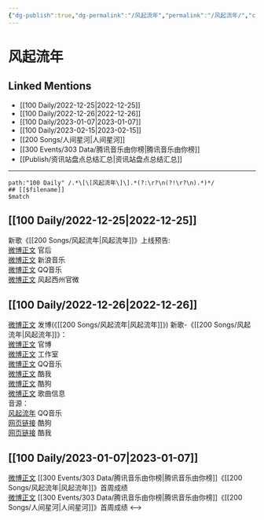 ```yaml
---
{"dg-publish":true,"dg-permalink":"/风起流年","permalink":"/风起流年/","created":"2022-12-29T18:24:41.000+08:00","updated":"2023-04-10T16:00:23.303+08:00"}
---
```


# 风起流年

## Linked Mentions
- [[100 Daily/2022-12-25\|2022-12-25]]
- [[100 Daily/2022-12-26\|2022-12-26]]
- [[100 Daily/2023-01-07\|2023-01-07]]
- [[100 Daily/2023-02-15\|2023-02-15]]
- [[200 Songs/人间星河\|人间星河]]
- [[300 Events/303 Data/腾讯音乐由你榜\|腾讯音乐由你榜]]
- [[Publish/资讯站盘点总结汇总\|资讯站盘点总结汇总]]


---

```expander
path:"100 Daily" /.*\[\[风起流年\]\].*(?:\r?\n(?!\r?\n).*)*/
## [[$filename]]
$match
```
## [[100 Daily/2022-12-25\|2022-12-25]]
新歌《[[200 Songs/风起流年\|风起流年]]》上线预告:  
[微博正文](https://m.weibo.cn/5248300719/4850635915401756) 官后  
[微博正文](https://m.weibo.cn/1266269835/4850624263096257) 新浪音乐  
[微博正文](https://m.weibo.cn/2169129705/4850631791351828) QQ音乐  
[微博正文](https://m.weibo.cn/7310781135/4850626758972891) 风起西州官微
## [[100 Daily/2022-12-26\|2022-12-26]]
[微博正文](https://m.weibo.cn/1736988591/4850867809554582) 发博(《[[200 Songs/风起流年\|风起流年]]》)
新歌-《[[200 Songs/风起流年\|风起流年]]》：  
[微博正文](https://m.weibo.cn/7310781135/4850868341442684) 官博  
[微博正文](https://m.weibo.cn/7478855230/4850874164447659) 工作室  
[微博正文](https://m.weibo.cn/2169129705/4850865842957350) QQ音乐  
[微博正文](https://m.weibo.cn/1738434147/4850865841635915) 酷我  
[微博正文](https://m.weibo.cn/1665103091/4850866195013095) 酷狗  
[微博正文](https://m.weibo.cn/6466290670/4850869784806037) 歌曲信息  
音源：  
[风起流年](https://weibo.cn/sinaurl?u=https%3A%2F%2Fi.y.qq.com%2Fv8%2Fplaysong.html%3Fsongid%3D389426904%26source%3Dyqq%26ADTAG%3Dhz_wb_sf%26channelId%3D10081987) QQ音乐  
[网页链接](https://weibo.cn/sinaurl?u=https%3A%2F%2Ft1.kugou.com%2Fsong.html%3Fid%3D8rIsn0azGV3) 酷狗  
[网页链接](https://weibo.cn/sinaurl?u=http%3A%2F%2Fm.kuwo.cn%2Fnewh5app%2Fplay_detail%2F256100389) 酷我
## [[100 Daily/2023-01-07\|2023-01-07]]
[微博正文](https://m.weibo.cn/6733257358/4855329898103674) [[300 Events/303 Data/腾讯音乐由你榜\|腾讯音乐由你榜]]《[[200 Songs/风起流年\|风起流年]]》首周成绩  
[微博正文](https://m.weibo.cn/6733257358/4855341881760017) [[300 Events/303 Data/腾讯音乐由你榜\|腾讯音乐由你榜]]《[[200 Songs/人间星河\|人间星河]]》首周成绩
<-->